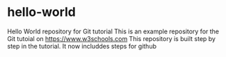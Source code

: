# hello-world
Hello World repository for Git tutorial
This is an example repository for the Git tutoial on https://www.w3schools.com
This repository is built step by step in the tutorial.
It now includdes steps for github
